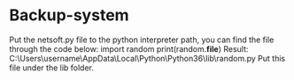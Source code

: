 # Backup-system
Put the netsoft.py file to the python interpreter path, you can find the file through the code below:
import random
print(random.__file__)
Result:
C:\Users\username\AppData\Local\Python\Python36\lib\random.py
Put this file under the lib folder.
